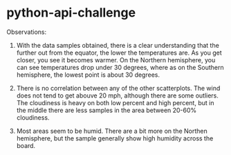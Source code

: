 # python-api-challenge

Observations: 

1. With the data samples obtained, there is a clear understanding that the further out from the equator, the lower the temperatures are. As you get closer, you see it becomes warmer. On the Northern hemisphere, you can see temperatures drop under 30 degrees, where as on the Southern hemisphere, the lowest point is about 30 degrees.

2. There is no correlation between any of the other scatterplots. The wind does not tend to get abouve 20 mph, although there are some outliers. The cloudiness is heavy on both low percent and high percent, but in the middle there are less samples in the area between 20-60% cloudiness.

3. Most areas seem to be humid. There are a bit more on the Northen hemisphere, but the sample generally show high humidity across the board.
